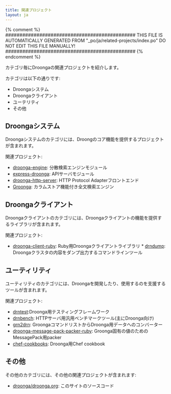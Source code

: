 ```yaml
---
title: 関連プロジェクト
layout: ja
---
```


{% comment %}
##############################################
  THIS FILE IS AUTOMATICALLY GENERATED FROM
  "_po/ja/related-projects/index.po"
  DO NOT EDIT THIS FILE MANUALLY!
##############################################
{% endcomment %}


カテゴリ毎にDroongaの関連プロジェクトを紹介します。

カテゴリは以下の通りです:

 * Droongaシステム
 * Droongaクライアント
 * ユーテリティ
 * その他

## Droongaシステム

Droongaシステムのカテゴリには、Droongのコア機能を提供するプロジェクトが含まれます。

関連プロジェクト:

 * [droonga-engine][]: 分散検索エンジンモジュール
 * [express-droonga][]: APIサーバモジュール
 * [droonga-http-server][]: HTTP Protocol Adapterフロントエンド
 * [Groonga][]: カラムストア機能付き全文検索エンジン

## Droongaクライアント

Droongaクライアントのカテゴリには、Droongaクライアントの機能を提供するライブラリが含まれます。

関連プロジェクト:

 * [droonga-client-ruby][]: Ruby用Droongaクライアントライブラリ * [drndump][]: Droongaクラスタの内容をダンプ出力するコマンドラインツール

## ユーティリティ

ユーティリティのカテゴリには、Droongaを開発したり、使用するのを支援するツールが含まれます。

関連プロジェクト:

 * [drntest][]:Droonga用テスティングフレームワーク
 * [drnbench][]: HTTPサーバ用汎用ベンチマークツール(主にDroonga向け)
 * [grn2drn][]: GroongaコマンドリストからDroonga用データへのコンバーター
 * [droonga-message-pack-packer-ruby][]: Groonga固有の値のためのMessagePack用packer
 * [chef-cookbooks][]: Droonga用Chef cookbook

## その他

その他のカテゴリには、その他の関連プロジェクトが含まれます:

 * [droonga/droonga.org][]: このサイトのソースコード

  [droonga-engine]: https://github.com/droonga/droonga-engine
  [express-droonga]: https://github.com/droonga/express-droonga
  [droonga-http-server]: https://github.com/droonga/droonga-http-server
  [Groonga]: http://groonga.org/
  [droonga-client-ruby]: https://github.com/droonga/droonga-client-ruby
  [drndump]: https://github.com/droonga/drndump
  [drntest]: https://github.com/droonga/drntest
  [drnbench]: https://github.com/droonga/drnbench
  [grn2drn]: https://github.com/droonga/grn2drn
  [droonga-message-pack-packer-ruby]: https://github.com/droonga/droonga-message-pack-packer-ruby
  [chef-cookbooks]: https://github.com/droonga/chef-cookbooks
  [droonga/droonga.org]: https://github.com/droonga/droonga.org
